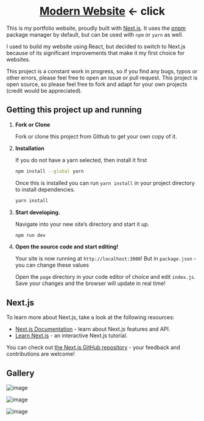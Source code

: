 <h1 align="center" >
     <a><a href="https://devollox.fun/">Modern Website</a> ←<a> click</a></a>
</h1>

This is my portfolio website, proudly built with [Next.js](https://nextjs.org/). It uses the [pnpm](https://pnpm.io/) package manager by default, but can be used with `npm` or `yarn` as well.

I used to build my website using React, but decided to switch to Next.js because of its significant improvements that make it my first choice for websites.

This project is a constant work in progress, so if you find any bugs, typos or other errors, please feel free to open an issue or pull request. This project is open source, so please feel free to fork and adapt for your own projects (credit would be appreciated).

## Getting this project up and running

1.  **Fork or Clone**

    Fork or clone this project from Github to get your own copy of it.

1.  **Installation**
   
    If you do not have a yarn selected, then install it first
   
     ```sh
     npm install --global yarn
     ```
     
    Once this is installed you can run `yarn install` in your project directory to install dependencies.

    ```sh
    yarn install
    ```

1.  **Start developing.**

    Navigate into your new site’s directory and start it up.

    ```sh
    npm run dev
    ```

1.  **Open the source code and start editing!**

    Your site is now running at `http://localhost:3000`! But in `package.json` - you can change these values

    Open the `page` directory in your code editor of choice and edit `index.js`. Save your changes and the browser will update in real time!

## Next.js

To learn more about Next.js, take a look at the following resources:

- [Next.js Documentation](https://nextjs.org/docs) - learn about Next.js features and API.
- [Learn Next.js](https://nextjs.org/learn) - an interactive Next.js tutorial.

You can check out [the Next.js GitHub repository](https://github.com/vercel/next.js/) - your feedback and contributions are welcome!

## Gallery

     
![image](https://github.com/Devollox/moderm-website/assets/122895078/bb72433d-4457-4bbb-b6d1-6da97de8cb80)
     
![image](https://github.com/Devollox/moderm-website/assets/122895078/73a1970e-b598-48ad-a2f0-7cd44061daed)
     
![image](https://github.com/Devollox/moderm-website/assets/122895078/61aee7c3-7390-4ee9-a3b8-4bb9378f5e4c)

